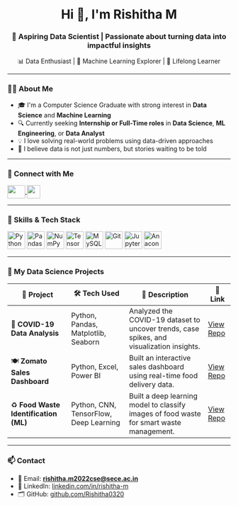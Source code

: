 <p align="center">
<!--   <img src="https://media.giphy.com/media/26tn33aiTi1jkl6H6/giphy.gif" width="200"/> -->
<!-- </p> -->

<h1 align="center">Hi 👋, I'm Rishitha M</h1>
<h3 align="center">🚀 Aspiring Data Scientist | Passionate about turning data into impactful insights</h3>

<p align="center">
  📊 Data Enthusiast | 🤖 Machine Learning Explorer | 🧠 Lifelong Learner
</p>

---

### 👩‍💻 About Me

- 🎓 I'm a Computer Science Graduate with strong interest in **Data Science** and **Machine Learning**
- 🔍 Currently seeking **Internship or Full-Time roles** in **Data Science**, **ML Engineering**, or **Data Analyst**
- 💡 I love solving real-world problems using data-driven approaches
- 📌 I believe data is not just numbers, but stories waiting to be told

---

### 🔗 Connect with Me

<p align="left">
  <a href="https://www.linkedin.com/in/rishitha-m/" target="_blank">
    <img align="center" src="https://raw.githubusercontent.com/rahuldkjain/github-profile-readme-generator/master/src/images/icons/Social/linked-in-alt.svg" height="30" width="40" />
  </a>
  <a href="mailto:rishitha.m2022cse@sece.ac.in" target="_blank">
    <img align="center" src="https://cdn-icons-png.flaticon.com/512/732/732200.png" height="30" width="30" />
  </a>
</p>

---

### 🧠 Skills & Tech Stack

<p align="left">
  <img src="https://cdn.jsdelivr.net/gh/devicons/devicon/icons/python/python-original.svg" height="40" alt="Python" />
  <img src="https://cdn.jsdelivr.net/gh/devicons/devicon/icons/pandas/pandas-original.svg" height="40" alt="Pandas" />
  <img src="https://cdn.jsdelivr.net/gh/devicons/devicon/icons/numpy/numpy-original.svg" height="40" alt="NumPy" />
<!--   <img src="https://cdn.jsdelivr.net/gh/devicons/devicon/icons/scikit-learn/scikit-learn-original.svg" height="40" alt="Scikit-Learn" /> -->
  <img src="https://cdn.jsdelivr.net/gh/devicons/devicon/icons/tensorflow/tensorflow-original.svg" height="40" alt="TensorFlow" />
  <img src="https://cdn.jsdelivr.net/gh/devicons/devicon/icons/mysql/mysql-original.svg" height="40" alt="MySQL" />
  <img src="https://cdn.jsdelivr.net/gh/devicons/devicon/icons/git/git-original.svg" height="40" alt="Git" />
  <img src="https://cdn.jsdelivr.net/gh/devicons/devicon/icons/jupyter/jupyter-original.svg" height="40" alt="Jupyter" />
  <img src="https://cdn.jsdelivr.net/gh/devicons/devicon/icons/anaconda/anaconda-original.svg" height="40" alt="Anaconda" />
</p>

---

### 🚀 My Data Science Projects

| 📌 Project | 🛠️ Tech Used | 📖 Description | 🔗 Link |
|-----------|--------------|----------------|---------|
| 🦠 **COVID-19 Data Analysis** | Python, Pandas, Matplotlib, Seaborn | Analyzed the COVID-19 dataset to uncover trends, case spikes, and visualization insights. | [View Repo](https://github.com/Rishitha0320/COVID-19-ANALYSIS) |
| 🍽️ **Zomato Sales Dashboard** | Python, Excel, Power BI | Built an interactive sales dashboard using real-time food delivery data. | [View Repo](https://github.com/Rishitha0320/Zomato-Sales-Dashboard) |
| ♻️ **Food Waste Identification (ML)** | Python, CNN, TensorFlow, Deep Learning | Built a deep learning model to classify images of food waste for smart waste management. | [View Repo](https://github.com/Rishitha0320/Food-waste-identification-) |


---

### 📫 Contact

- 📧 Email: **rishitha.m2022cse@sece.ac.in**
- 💼 LinkedIn: [linkedin.com/in/rishitha-m](https://www.linkedin.com/in/rishitha-m/)
- 🗂️ GitHub: [github.com/Rishitha0320](https://github.com/Rishitha0320)

